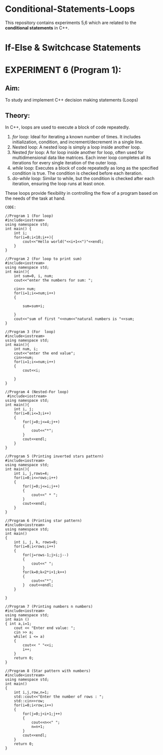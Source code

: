 # Conditional-Statements-Loops
This repository contains experiments 5,6 which are related to the __conditional statements__ in C++.

# If-Else & Switchcase Statements
# EXPERIMENT 6 (Program 1):
## Aim: 
To study and implement C++ decision making statements (Loops)
## Theory: 
In C++, loops are used to execute a block of code repeatedly.

1. *for* loop: Ideal for iterating a known number of times. It includes initialization, condition, and increment/decrement in a single line.
2. Nested loop: A nested loop is simply a loop inside another loop.
3. Nested *for* loop: A for loop inside another for loop, often used for multidimensional data like matrices. Each inner loop completes all its iterations for every single iteration of the outer loop.
4. *while* loop: Executes a block of code repeatedly as long as the specified condition is true. The condition is checked before each iteration.
5. *do-while* loop: Similar to while, but the condition is checked after each iteration, ensuring the loop runs at least once.

These loops provide flexibility in controlling the flow of a program based on the needs of the task at hand.

~~~
CODE:

//Program 1 (For loop)
#include<iostream>
using namespace std;
int main() {
    int i;
    for(i=0;i<10;i++){
        cout<<"Hello world("<<i+1<<")"<<endl;
    }
}

//Program 2 (For loop to print sum)
#include<iostream>
using namespace std;
int main(){
    int sum=0, i, num;
    cout<<"enter the numbers for sum: ";
    
    cin>> num;
    for(i=1;i<=num;i++)
    {
         
        sum=sum+i;
          
    }
    cout<<"sum of first "<<num<<"natural numbers is "<<sum;
}

//Program 3 (For  loop)
#include<iostream>
using namespace std;
int main(){
    int num, i;
    cout<<"enter the end value";
    cin>>num;
    for(i=1;i<=num;i++)
    {
        cout<<i;
        
    }
}

//Program 4 (Nested-For loop)
 #include<iostream>
using namespace std;
int main(){
    int i, j;
    for(i=0;i<=3;i++)
    {
        for(j=0;j<=4;j++)
        {
            cout<<"*";
        }
        cout<<endl;
    }
}
    
//Program 5 (Printing inverted stars pattern)
#include<iostream>
using namespace std;
int main(){
    int i, j,rows=4;
    for(i=0;i<=rows;i++)
    {
        for(j=0;j<=i;j++)
        {
            cout<<" * ";
        }
        cout<<endl;
    }
}

//Program 6 (Printing star pattern)
#include<iostream>
using namespace std;
int main() 
{
    int i, j, k, rows=8;
    for(i=0;i<rows;i++)
    {
        for(j=rows-1;j>i;j--)
        {
            cout<<" ";
        }
        for(k=0;k<2*i+1;k++)
        {
            cout<<"*";
        }  cout<<endl;
    }
    
}
           
//Program 7 (Printing numbers n numbers)
#include<iostream>
using namespace std;
int main ()
{ int a,i=1;
    cout << "Enter end value: ";
    cin >> a;
    while( i <= a)
    { 
        cout<< " "<<i;
        i++;
    }
    return 0;
}

//Program 8 (Star pattern with numbers)
#include<iostream>
using namespace std;
int main()
{
    int i,j,row,n=1;
    std::cout<<"Enter the number of rows : ";
    std::cin>>row;
    for(i=0;i<row;i++)
    {
        for(j=0;j<i+1;j++)
        {
            cout<<n<<" ";
            n=n+1;
        }
        cout<<endl;
    }
    return 0;
}
~~~
